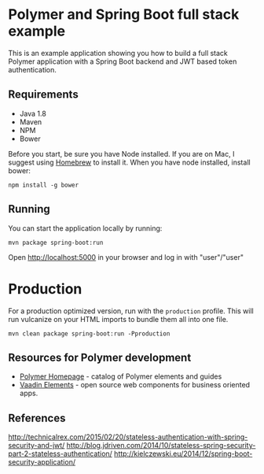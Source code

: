 # Polymer and Spring Boot full stack example

This is an example application showing you how to build a full stack Polymer application with a Spring Boot backend and JWT based token authentication.
 
## Requirements

- Java 1.8
- Maven
- NPM
- Bower

Before you start, be sure you have Node installed. If you are on Mac, I suggest using [Homebrew](http://brew.sh/) to install it. 
When you have node installed, install bower:
 
 ```npm install -g bower```
 
## Running

You can start the application locally by running:
 
```mvn package spring-boot:run```

Open [http://localhost:5000](http://localhost:5000) in your browser and log in with "user"/"user"

# Production

For a production optimized version, run with the `production` profile. This will run vulcanize on your HTML imports to bundle them all into one file.

```mvn clean package spring-boot:run -Pproduction```

## Resources for Polymer development

- [Polymer Homepage](https://www.polymer-project.org/) - catalog of Polymer elements and guides
- [Vaadin Elements](https://vaadin.com/elements) - open source web components for business oriented apps.

## References 
http://technicalrex.com/2015/02/20/stateless-authentication-with-spring-security-and-jwt/
http://blog.jdriven.com/2014/10/stateless-spring-security-part-2-stateless-authentication/
http://kielczewski.eu/2014/12/spring-boot-security-application/